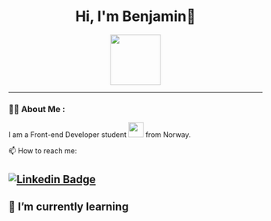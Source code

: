 <h1 align="center">Hi, I'm Benjamin👋</h1>

<div id="header" align="center">
  <img src="https://media.giphy.com/media/M9gbBd9nbDrOTu1Mqx/giphy.gif" width="100"/>
</div>

---

### 👨‍💻 About Me :

I am a Front-end Developer student <img src="https://media.giphy.com/media/WUlplcMpOCEmTGBtBW/giphy.gif" width="30"> from Norway.

📫 How to reach me:
## [![Linkedin Badge](https://img.shields.io/badge/-LinkedIn-0e76a8?style=flat-square&logo=Linkedin&logoColor=white)](https://www.linkedin.com/in/benjaminmeldal/)

## 🌱 I’m currently learning 


<!--
**Benjamel/Benjamel** is a ✨ _special_ ✨ repository because its `README.md` (this file) appears on your GitHub profile.

Here are some ideas to get you started:

- 🔭 I’m currently working on ...
- 🌱 I’m currently learning ...
- 💬 Ask me about ...

- ⚡ Fun fact: ...
